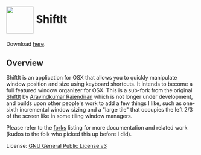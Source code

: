 <h1><img src="https://github.com/rcarmo/ShiftIt/raw/master/artwork/ShiftIt.png" width="72" height="72" valign="middle"/>  ShiftIt</h1>

Download [here](https://github.com/downloads/rcarmo/ShiftIt/20101230-ShiftIt.zip).

Overview
--------

ShiftIt is an application for OSX that allows you to quickly manipulate window position and size using keyboard shortcuts. It intends to become a full featured window organizer for OSX.
This is a sub-fork from the original [ShiftIt][1] by [Aravindkumar Rajendiran][2] which is not longer under development, and builds upon other people's work to add a few things I like, such as one-sixth incremental window sizing and a "large tile" that occupies the left 2/3 of the screen like in some tiling window managers.

Please refer to the [forks](https://github.com/rcarmo/ShiftIt/network) listing for more documentation and related work (kudos to the folk who picked this up before I did).

License: [GNU General Public License v3][3]

[1]: http://code.google.com/p/shiftit/
[2]: http://ca.linkedin.com/in/aravind88
[3]: http://www.gnu.org/licenses/gpl.html
